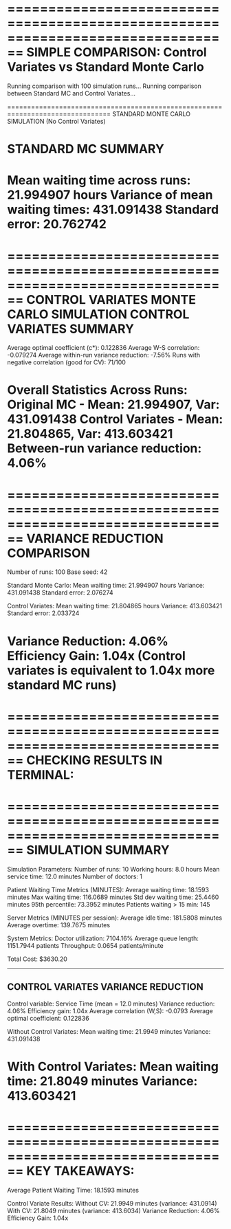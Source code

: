 ================================================================================
SIMPLE COMPARISON: Control Variates vs Standard Monte Carlo
================================================================================

Running comparison with 100 simulation runs...
Running comparison between Standard MC and Control Variates...

================================================================================
STANDARD MONTE CARLO SIMULATION (No Control Variates)

STANDARD MC SUMMARY
================================================================================
Mean waiting time across runs: 21.994907 hours
Variance of mean waiting times: 431.091438
Standard error: 20.762742
================================================================================


================================================================================
CONTROL VARIATES MONTE CARLO SIMULATION
CONTROL VARIATES SUMMARY
================================================================================
Average optimal coefficient (c*): 0.122836
Average W-S correlation: -0.079274
Average within-run variance reduction: -7.56%
Runs with negative correlation (good for CV): 71/100

Overall Statistics Across Runs:
  Original MC - Mean: 21.994907, Var: 431.091438
  Control Variates - Mean: 21.804865, Var: 413.603421
  Between-run variance reduction: 4.06%
================================================================================


================================================================================
VARIANCE REDUCTION COMPARISON
================================================================================
Number of runs: 100
Base seed: 42

Standard Monte Carlo:
  Mean waiting time: 21.994907 hours
  Variance: 431.091438
  Standard error: 2.076274

Control Variates:
  Mean waiting time: 21.804865 hours
  Variance: 413.603421
  Standard error: 2.033724

Variance Reduction: 4.06%
Efficiency Gain: 1.04x
  (Control variates is equivalent to 1.04x more standard MC runs)
================================================================================


================================================================================
CHECKING RESULTS IN TERMINAL:
================================================================================

================================================================================
SIMULATION SUMMARY
================================================================================

Simulation Parameters:
  Number of runs: 10
  Working hours: 8.0 hours
  Mean service time: 12.0 minutes
  Number of doctors: 1

Patient Waiting Time Metrics (MINUTES):
  Average waiting time: 18.1593 minutes
  Max waiting time: 116.0689 minutes
  Std dev waiting time: 25.4460 minutes
  95th percentile: 73.3952 minutes
  Patients waiting > 15 min: 145

Server Metrics (MINUTES per session):
  Average idle time: 181.5808 minutes
  Average overtime: 139.7675 minutes

System Metrics:
  Doctor utilization: 7104.16%
  Average queue length: 1151.7944 patients
  Throughput: 0.0654 patients/minute

Total Cost: $3630.20

--------------------------------------------------------------------------------
CONTROL VARIATES VARIANCE REDUCTION
--------------------------------------------------------------------------------
  Control variable: Service Time (mean = 12.0 minutes)
  Variance reduction: 4.06%
  Efficiency gain: 1.04x
  Average correlation (W,S): -0.0793
  Average optimal coefficient: 0.122836

  Without Control Variates:
    Mean waiting time: 21.9949 minutes
    Variance: 431.091438

  With Control Variates:
    Mean waiting time: 21.8049 minutes
    Variance: 413.603421
================================================================================


================================================================================
KEY TAKEAWAYS:
================================================================================
Average Patient Waiting Time: 18.1593 minutes

Control Variate Results:
  Without CV: 21.9949 minutes (variance: 431.0914)
  With CV:    21.8049 minutes (variance: 413.6034)
  Variance Reduction: 4.06%
  Efficiency Gain: 1.04x